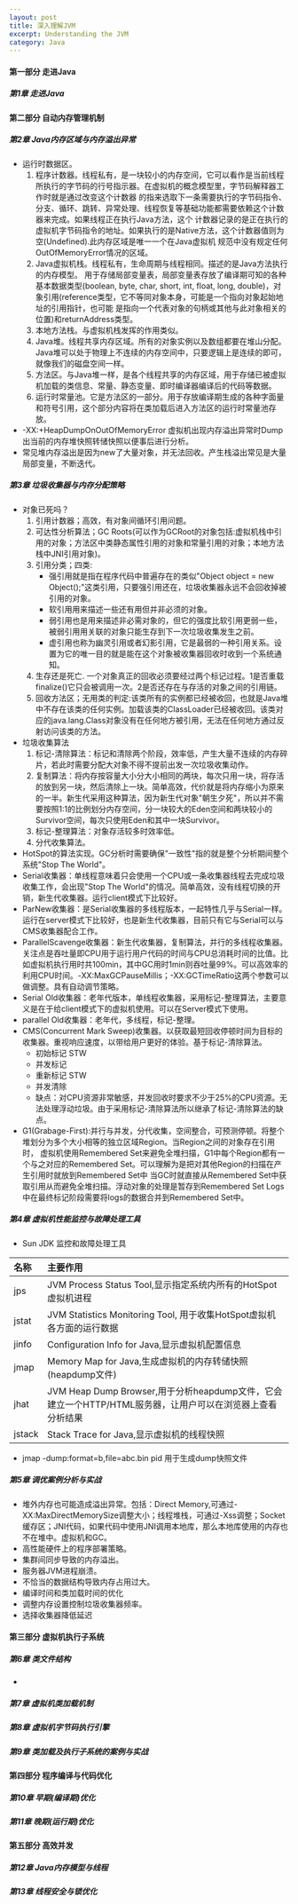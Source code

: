 ```yaml
---
layout: post
title: 深入理解JVM
excerpt: Understanding the JVM
category: Java
---
```


#### 第一部分 走进Java

##### 第1章 走进Java

#### 第二部分 自动内存管理机制

##### 第2章 Java内存区域与内存溢出异常

- 运行时数据区。
  1. 程序计数器。线程私有，是一块较小的内存空间，它可以看作是当前线程所执行的字节码的行号指示器。在虚拟机的概念模型里，字节码解释器工作时就是通过改变这个计数器
      的指来选取下一条需要执行的字节码指令、分支、循环、跳转、异常处理、线程恢复等基础功能都需要依赖这个计数器来完成。如果线程正在执行Java方法，这个
      计数器记录的是正在执行的虚拟机字节码指令的地址。如果执行的是Native方法，这个计数器值则为空(Undefined).此内存区域是唯一一个在Java虚拟机
      规范中没有规定任何OutOfMemoryError情况的区域。
  2. Java虚拟机栈。线程私有，生命周期与线程相同。描述的是Java方法执行的内存模型。 用于存储局部变量表，局部变量表存放了编译期可知的各种基本数据类型(boolean,
      byte, char, short, int, float, long, double)，对象引用(reference类型，它不等同对象本身，可能是一个指向对象起始地址的引用指针，也可能
      是指向一个代表对象的句柄或其他与此对象相关的位置)和returnAddress类型。
  3. 本地方法栈。与虚拟机栈发挥的作用类似。
  4. Java堆。线程共享内存区域。所有的对象实例以及数组都要在堆山分配。Java堆可以处于物理上不连续的内存空间中，只要逻辑上是连续的即可，就像我们的磁盘空间一样。
  5. 方法区。与Java堆一样，是各个线程共享的内存区域，用于存储已被虚拟机加载的类信息、常量、静态变量、即时编译器编译后的代码等数据。
  6. 运行时常量池。它是方法区的一部分。用于存放编译期生成的各种字面量和符号引用，这个部分内容将在类加载后进入方法区的运行时常量池存放。
-  -XX:+HeapDumpOnOutOfMemoryError 虚拟机出现内存溢出异常时Dump出当前的内存堆快照转储快照以便事后进行分析。   
- 常见堆内存溢出是因为new了大量对象，并无法回收。产生栈溢出常见是大量局部变量，不断迭代。

##### 第3章 垃圾收集器与内存分配策略

- 对象已死吗？
  1. 引用计数器；高效，有对象间循环引用问题。
  2. 可达性分析算法；GC Roots(可以作为GCRoot的对象包括:虚拟机栈中引用的对象；方法区中类静态属性引用的对象和常量引用的对象；本地方法栈中JNI引用对象)。
  3. 引用分类；四类:
     - 强引用就是指在程序代码中普遍存在的类似"Object object = new Object();"这类引用，只要强引用还在，垃圾收集器永远不会回收掉被引用的对象。
     - 软引用用来描述一些还有用但并非必须的对象。
     - 弱引用也是用来描述非必需对象的，但它的强度比软引用更弱一些，被弱引用用关联的对象只能生存到下一次垃圾收集发生之前。
     - 虚引用也称为幽灵引用或者幻影引用，它是最弱的一种引用关系。设置为它的唯一目的就是能在这个对象被收集器回收时收到一个系统通知。
  4. 生存还是死亡. 一个对象真正的回收必须要经过两个标记过程。1是否重载finalize()它只会被调用一次。2是否还存在与存活的对象之间的引用链。
  5. 回收方法区；无用类的判定:该类所有的实例都已经被收回，也就是Java堆中不存在该类的任何实例。加载该类的ClassLoader已经被收回。该类对应的java.lang.Class对象没有在任何地方被引用，无法在任何地方通过反射访问该类的方法。
- 垃圾收集算法
  1. 标记-清除算法：标记和清除两个阶段，效率低，产生大量不连续的内存碎片，若此时需要分配大对象不得不提前出发一次垃圾收集动作。
  2. 复制算法：将内存按容量大小分大小相同的两块，每次只用一块，将存活的放到另一块，然后清除上一块。简单高效，代价就是将内存缩小为原来的一半。新生代采用这种算法，因为新生代对象"朝生夕死"，所以并不需要按照1:1的比例划分内存空间，分一块较大的Eden空间和两块较小的Survivor空间，每次只使用Eden和其中一块Survivor。
  3. 标记-整理算法：对象存活较多时效率低。
  4. 分代收集算法。
- HotSpot的算法实现。GC分析时需要确保"一致性"指的就是整个分析期间整个系统"Stop The World"。
- Serial收集器：单线程意味着只会使用一个CPU或一条收集器线程去完成垃圾收集工作，会出现"Stop The World"的情况。简单高效，没有线程切换的开销，新生代收集器。运行client模式下比较好。
- ParNew收集器：是Serial收集器的多线程版本，一起特性几乎与Serial一样。运行在server模式下比较好，也是新生代收集器，目前只有它与Serial可以与CMS收集器配合工作。
- ParallelScavenge收集器：新生代收集器，复制算法，并行的多线程收集器。关注点是吞吐量即CPU用于运行用户代码的时间与CPU总消耗时间的比值。比如虚拟机执行用时共100min，其中GC用时1min则吞吐量99%。可以高效率的利用CPU时间。-XX:MaxGCPauseMillis；-XX:GCTimeRatio这两个参数可以做调整。具有自动调节策略。
- Serial Old收集器：老年代版本，单线程收集器，采用标记-整理算法，主要意义是在于给client模式下的虚拟机使用。可以在Server模式下使用。
- parallel Old收集器：老年代，多线程，标记-整理。
- CMS(Concurrent Mark Sweep)收集器。以获取最短回收停顿时间为目标的收集器。重视响应速度，以带给用户更好的体验。基于标记-清除算法。
  - 初始标记 STW
  - 并发标记
  - 重新标记 STW
  - 并发清除
  - 缺点：对CPU资源非常敏感，并发回收时要求不少于25%的CPU资源。无法处理浮动垃圾。由于采用标记-清除算法所以继承了标记-清除算法的缺点。
- G1(Grabage-First):并行与并发，分代收集，空间整合，可预测停顿。将整个堆划分为多个大小相等的独立区域Region。当Region之间的对象存在引用时，
  虚拟机使用Remembered Set来避免全堆扫描，G1中每个Region都有一个与之对应的Remembered Set。可以理解为是把对其他Region的扫描在产生引用时就放到Remembered Set中
  当GC时就直接从Remembered Set中获取引用从而避免全堆扫描。浮动对象的处理是暂存到Remembered Set Logs中在最终标记阶段需要将logs的数据合并到Remembered Set中。

##### 第4章 虚拟机性能监控与故障处理工具

- Sun JDK 监控和故障处理工具

名称 | 主要作用 |
:----|:-------|
jps| JVM Process Status Tool,显示指定系统内所有的HotSpot虚拟机进程|
jstat| JVM Statistics Monitoring Tool, 用于收集HotSpot虚拟机各方面的运行数据|
jinfo| Configuration Info for Java,显示虚拟机配置信息|
jmap| Memory Map for Java,生成虚拟机的内存转储快照(heapdump文件)|
jhat| JVM Heap Dump Browser,用于分析heapdump文件，它会建立一个HTTP/HTML服务器，让用户可以在浏览器上查看分析结果|
jstack| Stack Trace for Java,显示虚拟机的线程快照|

- jmap -dump:format=b,file=abc.bin pid 用于生成dump快照文件

##### 第5章 调优案例分析与实战

- 堆外内存也可能造成溢出异常。包括：Direct Memory,可通过-XX:MaxDirectMemorySize调整大小；线程堆栈，可通过-Xss调整；Socket缓存区；JNI代码，如果代码中使用JNI调用本地库，那么本地库使用的内存也不在堆中。虚拟机和GC。
- 高性能硬件上的程序部署策略。
- 集群间同步导致的内存溢出。
- 服务器JVM进程崩溃。
- 不恰当的数据结构导致内存占用过大。
- 编译时间和类加载时间的优化
- 调整内存设置控制垃圾收集器频率。
- 选择收集器降低延迟

#### 第三部分 虚拟机执行子系统
##### 第6章 类文件结构

- 

##### 第7章 虚拟机类加载机制
##### 第8章 虚拟机字节码执行引擎
##### 第9章 类加载及执行子系统的案例与实战

#### 第四部分 程序编译与代码优化
##### 第10章 早期(编译期)优化
##### 第11章 晚期(运行期)优化

#### 第五部分 高效并发
##### 第12章 Java内存模型与线程
##### 第13章 线程安全与锁优化
